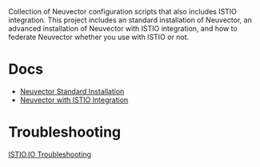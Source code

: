 Collection of Neuvector configuration scripts that also includes ISTIO integration. This project includes an standard installation of Neuvector, an advanced installation of Neuvector with ISTIO integration, and how to federate Neuvector whether you use with ISTIO or not.

# Docs
- [Neuvector Standard Installation](/Neuvector/nv-procedure-guide.md)
- [Neuvector with ISTIO Integration](/Neuvector-with-ISTIO/nv-istio-procedure-guide.md)

# Troubleshooting
[ISTIO.IO Troubleshooting](https://istio.io/latest/docs/ops/common-problems/)